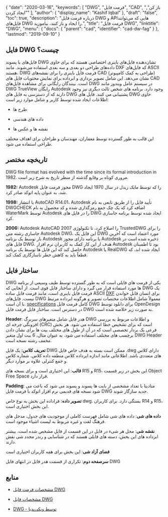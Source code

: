 {
  "date": "2020-03-16",
  "keywords": [
"DWG",
"فرمت فایل",
"CAD",
"باز کن",
"ايجاد كردن"
],
  "author": {
    "display_name": "Kashif Iqbal"
},
  "draft": "false",
  "toc": true,
  "description": "درباره فرمت فایل DWG و APIهایی که می‌توانند فایل‌های DWG را ایجاد و باز کنند، بیاموزید.",
  "title": "فرمت فایل DWG",
  "linktitle": "DWG",
  "menu": {
    "docs": {
      "parent": "cad",
      "identifier": "cad-dw-fag"
}
},
  "lastmod": "2019-09-10"
}

## فایل DWG چیست؟

فایل‌های با پسوند DWG نشان‌دهنده فایل‌های باینری اختصاصی هستند که برای حاوی داده‌های طراحی دو بعدی و سه بعدی استفاده می‌شوند. مانند DXF که فایل‌های ASCII هستند، DWG فرمت فایل باینری را برای نقشه‌های CAD (طراحی به کمک کامپیوتر) نشان می‌دهد. این شامل تصویر برداری و ابرداده برای نمایش محتویات فایل های CAD است. بینندگان رایگانی برای مشاهده فایل‌های DWG در سیستم عامل ویندوز مانند DWG TrueView رایگان Autodesk وجود دارد. برنامه های شخص ثالث دیگری نیز وجود دارند که از دسترسی به فایل های DWG پشتیبانی می کنند. فایل های DWG حاوی اطلاعات ایجاد شده توسط کاربر و شامل موارد زیر است:

* طرح ها

* داده های هندسی

* نقشه ها و عکس ها


این قالب به طور گسترده توسط معماران، مهندسان و طراحان برای اهداف مختلف طراحی استفاده می شود.

## تاریخچه مختصر ##

DWG file format has evolved with the time since its formal introduction in 1982. مروری کوتاه بر وقایع گذشته از منظر تاریخ به شرح زیر است.

**1982:** Autodesk مجوز فرمت فایل DWG را که توسط مایک ریدل در سال 1970 ایجاد شد، به عنوان پایه اتوکد صادر کرد.

**1998:** با انتشار AutoCAD R14.01، Autodesk تأیید فایل را از طریق تابعی به نام DWGCHECK اضافه کرد که یک چک جمع رمزگذاری شده و کد محصول به نام WaterMark توسط Autodesk را در فایل های DWG ایجاد شده توسط برنامه جاسازی کرد.

**2006:** Autodesk AutoCAD 2007 را اصلاح کرد، تا تکنولوژی TrustedDWG را برای جاسازی رشته متن Autodesk DWG. این فایل یک DWG مورد اعتماد است که آخرین بار توسط یک برنامه Autodesk یا برنامه دارای مجوز Autodesk ذخیره شده است در فایل های DWG. هدف از این کار کمک به کاربران نرم افزار Autodesk بود تا اطمینان حاصل کند که این فایل ها توسط یک برنامه Autodesk یا RealDWG ایجاد شده اند، که قطعاً باید به کاهش خطر ناسازگاری کمک کند.

## ساختار فایل ##

DWG یکی از فرمت های فایلی است که به طور گسترده توسط طیف وسیعی از برنامه ها مورد استفاده قرار می گیرد و دارای ساختار فایل قوی است. از آنجایی که DWG یک فرمت فایل باینری است، مانند فرمت فایل ساده ASCII [DXF](/cad/dxf/) برای انسان قابل خواندن نیست. فایل‌های DWG معمولاً شامل اطلاعات مختصات تصویر و هرگونه ابرداده مرتبط با آن است. [specifications](https://www.opendesign.com/files/guestdownloads/OpenDesign_Specification_for_.dwg_files.pdf) کامل فرمت فایل DWG برای دانلود توسط OpenDesign در دسترس است. ساختار فایل فرمت فایل DWG به صورت زیر خلاصه شده است.

**Header**: هدر فایل شامل متغیرهای سربرگ DWG و اطلاعات مربوط به بررسی افزونگی چرخه ای (CRC) است که برای تشخیص خطا استفاده می شود. هر بخش فرعی یک بردار تخصصی است که در آن از طول های مختلف بیت ها برای نشان دادن برچسب های مختلف استفاده می شود. به عنوان مثال، 6 بیت اول متغیر DWG Header مخفف رشته نسخه است.

**تعریف کلاس:** یک فایل DWG ممکن است بسته به هدف خاص فایل .dwg دارای کلاس های متعددی باشد. اطلاعاتی مانند اندازه ابرداده کلاس منطقه داده کلاس، شماره کلاس و جمع کنترلی علاوه بر موارد دیگر.

**قالب**: این اختیاری است و برای نسخه های R15 و R15، این بخش در زیر قسمت Object Free Space قرار دارد.

**Padding**: متادیتا با تعداد مشخصی از بایت ها پسوند و پسوند می شود که باعث می شود نسخه های قدیمی نرم افزار اتوکد با فرمت فایل DWG جدید سازگار شوند.

**تصویر داده**: فراداده این بخش به نوع خاص dwg. بستگی دارد. برای کاربران R14 و R15، این بخش اختیاری است.

**داده های شی**: داده های شی شامل فهرست کاملی از موجودیت های جدول، مدخل های فرهنگ لغت و غیره مربوط به لیست اشیاء موجود است.

**نقشه شی**: محل هر شیء در فایل در این قسمت از فایل مشخص شده است. بیشتر ابرداده های این بخش، دسته های فایلی هستند که در شناسایی و رندر مجدد شی نقش دارند.

**فضای آزاد شی**: این بخش برای همه کاربران اختیاری است

**سرصفحه دوم**: تکراری از قسمت هدر فایل در انتهای فایل DWG

## منابع ##

* [مشخصات فرمت فایل DWG](https://www.opendesign.com/files/guestdownloads/OpenDesign_Specification_for_.dwg_files.pdf)

* [مشخصات فایل DWG](https://www.scan2cad.com/blog/dwg/file-spec/)

* [DWG - توسط ویکی‌پدیا](https://en.wikipedia.org/wiki/.dwg)


